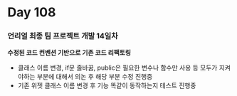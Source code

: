 # Day 108

### 언리얼 최종 팀 프로젝트 개발 14일차

**수정된 코드 컨벤션 기반으로 기존 코드 리팩토링**

- 클래스 이름 변경, if문 줄바꿈, public은 필요한 변수나 함수만 사용 등 모두가 지켜야하는 부분에 대해서 의논 후 해당 부분 수정 진행중
- 기존 위젯 클래스 이름 변경 후 기능 똑같이 동작하는지 테스트 진행중





